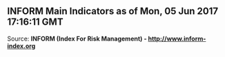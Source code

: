 ## INFORM Main Indicators as of Mon, 05 Jun 2017 17:16:11 GMT

Source: **INFORM (Index For Risk Management) - http://www.inform-index.org**